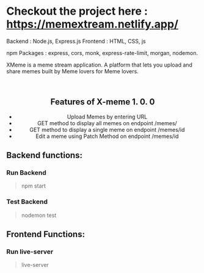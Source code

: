 # Checkout the project here : https://memextream.netlify.app/

Backend : Node.js, Express.js
Frontend : HTML, CSS, js

npm Packages : express, cors, monk, express-rate-limit, morgan, nodemon.

XMeme is a meme stream application. A platform that lets you upload and share memes built by Meme lovers for Meme lovers.


<h2 style="text-align: center; padding-top: 30px;">Features of X-meme 1. 0. 0</h2>
        <ul style="text-align: center;">
            <li>Upload Memes by entering URL</li>
            <li>GET method to display all memes on endpoint /memes/</li>
            <li>GET method to display a single meme on endpoint /memes/id</li>
            <li>Edit a meme using Patch Method on endpoint /memes/id</li>  
        </ul>


## Backend functions:

### Run Backend 
>npm start

### Test Backend
>nodemon test


## Frontend Functions:

### Run live-server
>live-server
